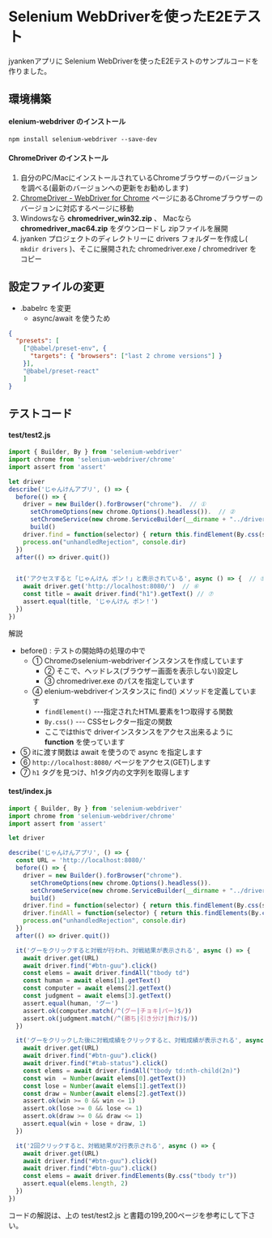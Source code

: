 # Selenium WebDriverを使ったE2Eテスト

jyankenアプリに Selenium WebDriverを使ったE2Eテストのサンプルコードを作りました。

## 環境構築

#### elenium-webdriver のインストール

```shell
npm install selenium-webdriver --save-dev
```

#### ChromeDriver のインストール

1. 自分のPC/MacにインストールされているChromeブラウザーのバージョンを調べる(最新のバージョンへの更新をお勧めします)
2. [ChromeDriver - WebDriver for Chrome](https://chromedriver.chromium.org/downloads) ページにあるChromeブラウザーのバージョンに対応するページに移動
3. Windowsなら **chromedriver_win32.zip** 、 Macなら **chromedriver_mac64.zip** をダウンロードし zipファイルを展開
4. jyanken プロジェクトのディレクトリーに drivers フォルダーを作成し( `mkdir drivers` )、そこに展開された chromedriver.exe / chromedriver をコピー

## 設定ファイルの変更

* .babelrc を変更
    * async/await を使うため

```json
{
  "presets": [
    ["@babel/preset-env", {
      "targets": { "browsers": ["last 2 chrome versions"] }
    }],
    "@babel/preset-react"
    ]
}
```

## テストコード

#### test/test2.js

```js
import { Builder, By } from 'selenium-webdriver'
import chrome from 'selenium-webdriver/chrome'
import assert from 'assert'

let driver
describe('じゃんけんアプリ', () => {
  before(() => {
    driver = new Builder().forBrowser("chrome").  // ①
      setChromeOptions(new chrome.Options().headless()).  // ②
      setChromeService(new chrome.ServiceBuilder(__dirname + "../drivers/chromedriver")). // ③
      build()
    driver.find = function(selector) { return this.findElement(By.css(selector)) }  // ④
    process.on("unhandledRejection", console.dir)
  })
  after(() => driver.quit())


  it('アクセスすると「じゃんけん ポン！」と表示されている', async () => {  // ⑤
    await driver.get('http://localhost:8080/')  // ⑥
    const title = await driver.find("h1").getText() // ⑦
    assert.equal(title, 'じゃんけん ポン！')
  })
})
```

解説

* before() : テストの開始時の処理の中で
    * ① Chromeのselenium-webdriverインスタンスを作成しています
        * ② そこで、ヘッドレス(ブラウザー画面を表示しない)設定し
        * ③ chromedriver.exe のパスを指定しています
    * ④ elenium-webdriverインスタンスに find() メソッドを定義しています
        * `findElement()` ---指定されたHTML要素を1つ取得する関数
        * `By.css()` --- CSSセレクター指定の関数
        * ここではthisで driverインスタンスをアクセス出来るように **function** を使っています
* ⑤ itに渡す関数は await を使うので async を指定します
* ⑥ `http://localhost:8080/` ページをアクセス(GET)します
* ⑦ `h1` タグを見つけ、h1タグ内の文字列を取得します


#### test/index.js

```js
import { Builder, By } from 'selenium-webdriver'
import chrome from 'selenium-webdriver/chrome'
import assert from 'assert'

let driver

describe('じゃんけんアプリ', () => {
  const URL = 'http://localhost:8080/'
  before(() => {
    driver = new Builder().forBrowser("chrome").
      setChromeOptions(new chrome.Options().headless()).
      setChromeService(new chrome.ServiceBuilder(__dirname + "../drivers/chromedriver")).
      build()
    driver.find = function(selector) { return this.findElement(By.css(selector)) }
    driver.findAll = function(selector) { return this.findElements(By.css(selector)) }
    process.on("unhandledRejection", console.dir)
  })
  after(() => driver.quit())

  it('グーをクリックすると対戦が行われ、対戦結果が表示される', async () => {
    await driver.get(URL)
    await driver.find("#btn-guu").click()
    const elems = await driver.findAll("tbody td")
    const human = await elems[1].getText()
    const computer = await elems[2].getText()
    const judgment = await elems[3].getText()
    assert.equal(human, 'グー')
    assert.ok(computer.match(/^(グー|チョキ|パー)$/))
    assert.ok(judgment.match(/^(勝ち|引き分け|負け)$/))
  })

  it('グーをクリックした後に対戦成績をクリックすると、対戦成績が表示される', async () => {
    await driver.get(URL)
    await driver.find("#btn-guu").click()
    await driver.find("#tab-status").click()
    const elems = await driver.findAll("tbody td:nth-child(2n)")
    const win  = Number(await elems[0].getText())
    const lose = Number(await elems[1].getText())
    const draw = Number(await elems[2].getText())
    assert.ok(win >= 0 && win <= 1)
    assert.ok(lose >= 0 && lose <= 1)
    assert.ok(draw >= 0 && draw <= 1)
    assert.equal(win + lose + draw, 1)
  })

  it('2回クリックすると、対戦結果が2行表示される', async () => {
    await driver.get(URL)
    await driver.find("#btn-guu").click()
    await driver.find("#btn-guu").click()
    const elems = await driver.findElements(By.css("tbody tr"))
    assert.equal(elems.length, 2)
  })
})
```

コードの解説は、上の test/test2.js と書籍の199,200ページを参考にして下さい。

